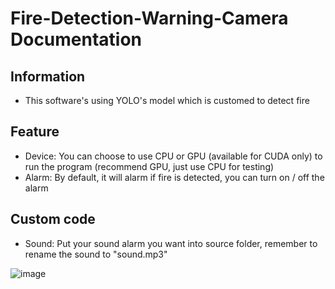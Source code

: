# Fire-Detection-Warning-Camera Documentation

## Information
- This software's using YOLO's model which is customed to detect fire

## Feature
- Device: You can choose to use CPU or GPU (available for CUDA only) to run the program (recommend GPU, just use CPU for testing)
- Alarm: By default, it will alarm if fire is detected, you can turn on / off the alarm

## Custom code
- Sound: Put your sound alarm you want into source folder, remember to rename the sound to "sound.mp3"

![image](https://github.com/user-attachments/assets/2e2a5149-377f-4977-9a30-438e8464e12b)
